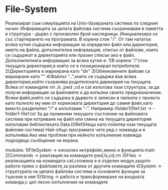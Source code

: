 # File-System


 Реализирал съм симулацията на Unix-базираната система по следния начин:
Информацита за цялата файлова система съхраняавам в паметта в структура - дърво с произволен брой наследници. Инициализира се със    стартирането на програмата. В корена стои "/". От там нататък всяка кутия съдържа информация за определен файл или директория,        името на файла, допълнителна информация, списък от файлове, които се съдържат в директорията или празен списък ако е файл.       Допълнителната информация за всяка кутия е:
1)В корена "/"стои текущата директория,в която се е позиционирал потребителя.
2)Директорията е маркирана като "dir"
3)Обикновените файове са маркиране като ""
4)Файлът "..",които се съдържа във всяка директория,който съхранява родителската дирекория на текущата.
Всяка от командите rm ,ls ,pwd ,cd и cat използва тази структура, за да получи информация за файловете и да изпълни своето предназначение.
Всеки файл,който се съдържа в дървото е записан в папката с проекта като пълното му име от кореновата директория до самия файл,като вместо разделител "/"
е използвам "-". Например /folder1/file1.txt -> -folder1-file1.txt
За да променям текущото състояние на файловата система при изтриване на файл или смяна на текущата директория използвам библиотеката Data.IORef(Нещо като пойнтер към
текущата файлове система)
Най-общо програмата чете ред с команда и я изпълнява.Ако има проблем при нейното изпълнение извежда подходящо съобщение на eкрана.

modules:
1)FileSystem -> конзолен интрефейс,меню и функцията main
2)Commands   -> реалзация на командите pwd,ls,cd,rm
3)Files      -> реализацията на командата cat,сложена е в отделен модул,защото работи пряко с файловете,за разлика от другите командите
4)System     -> структурата на цялата файлова система и основните функции за търсене в нея
5)String     -> работа и трансформиране на входната команда,с цел лесно изпълнение на командите
